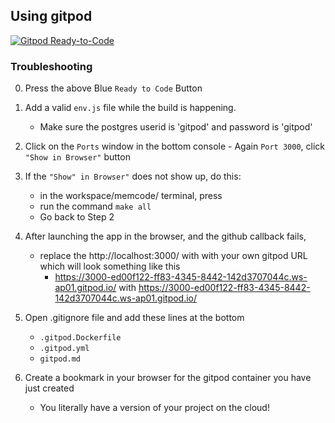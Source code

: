 ## Using gitpod 

[![Gitpod Ready-to-Code](https://img.shields.io/badge/Gitpod-Ready--to--Code-blue?logo=gitpod)](https://gitpod.io/#https://github.com/kgashok/memcode/tree/gitpod-version)

### Troubleshooting

0. Press the above Blue `Ready to Code` Button
1. Add a valid `env.js` file while the build is happening.
    - Make sure the postgres userid is 'gitpod' and password is 'gitpod'
2. Click on the `Ports` window in the bottom console
        - Again `Port 3000`, click `"Show in Browser"` button 
3. If the `"Show" in Browser"` does not show up, do this: 
    - in the workspace/memcode/ terminal, press <Ctrl-C>
    - run the command `make all` 
    - Go back to Step 2
4. After launching the app in the browser, and the github callback fails, 
    - replace the http://localhost:3000/ with 
      with your own gitpod URL which will look something like this 
        - https://3000-ed00f122-ff83-4345-8442-142d3707044c.ws-ap01.gitpod.io/
      with https://3000-ed00f122-ff83-4345-8442-142d3707044c.ws-ap01.gitpod.io/

5. Open .gitignore file and add these lines at the bottom
    - `.gitpod.Dockerfile`
    - `.gitpod.yml`
    - `gitpod.md` 

6. Create a bookmark in your browser for the gitpod container you have just created
    - You literally have a version of your project on the cloud! 

